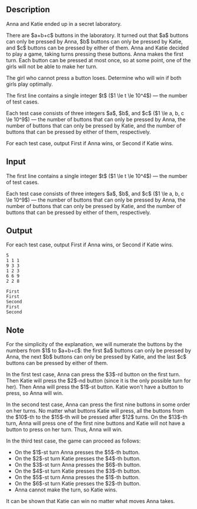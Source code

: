 ## Description

<div><p>Anna and Katie ended up in a secret laboratory.</p><p>There are $a+b+c$ buttons in the laboratory. It turned out that $a$ buttons can only be pressed by Anna, $b$ buttons can only be pressed by Katie, and $c$ buttons can be pressed by either of them. Anna and Katie decided to play a game, taking turns pressing these buttons. Anna makes the first turn. Each button can be pressed at most once, so at some point, one of the girls will not be able to make her turn.</p><p>The girl who cannot press a button loses. Determine who will win if both girls play optimally.</p></div><div class="input-specification"><p>The first line contains a single integer $t$ ($1 \le t \le 10^4$)&nbsp;— the number of test cases.</p><p>Each test case consists of three integers $a$, $b$, and $c$ ($1 \le a, b, c \le 10^9$)&nbsp;— the number of buttons that can only be pressed by Anna, the number of buttons that can only be pressed by Katie, and the number of buttons that can be pressed by either of them, respectively.</p></div><div class="output-specification"><p>For each test case, output <span class="tex-font-style-tt">First</span> if Anna wins, or <span class="tex-font-style-tt">Second</span> if Katie wins.</p></div>

## Input

<p>The first line contains a single integer $t$ ($1 \le t \le 10^4$)&nbsp;— the number of test cases.</p><p>Each test case consists of three integers $a$, $b$, and $c$ ($1 \le a, b, c \le 10^9$)&nbsp;— the number of buttons that can only be pressed by Anna, the number of buttons that can only be pressed by Katie, and the number of buttons that can be pressed by either of them, respectively.</p>

## Output

<p>For each test case, output <span class="tex-font-style-tt">First</span> if Anna wins, or <span class="tex-font-style-tt">Second</span> if Katie wins.</p>





```input1|2,4,6
5
1 1 1
9 3 3
1 2 3
6 6 9
2 2 8
```




```output1
First
First
Second
First
Second
```



## Note

<p>For the simplicity of the explanation, we will numerate the buttons by the numbers from $1$ to $a+b+c$: the first $a$ buttons can only be pressed by Anna, the next $b$ buttons can only be pressed by Katie, and the last $c$ buttons can be pressed by either of them.</p><p>In the first test case, Anna can press the $3$-rd button on the first turn. Then Katie will press the $2$-nd button (since it is the only possible turn for her). Then Anna will press the $1$-st button. Katie won't have a button to press, so Anna will win.</p><p>In the second test case, Anna can press the first nine buttons in some order on her turns. No matter what buttons Katie will press, all the buttons from the $10$-th to the $15$-th will be pressed after $12$ turns. On the $13$-th turn, Anna will press one of the first nine buttons and Katie will not have a button to press on her turn. Thus, Anna will win.</p><p>In the third test case, the game can proceed as follows: </p><ul> <li> On the $1$-st turn Anna presses the $5$-th button. </li><li> On the $2$-st turn Katie presses the $4$-th button. </li><li> On the $3$-st turn Anna presses the $6$-th button. </li><li> On the $4$-st turn Katie presses the $3$-th button. </li><li> On the $5$-st turn Anna presses the $1$-th button. </li><li> On the $6$-st turn Katie presses the $2$-th button. </li><li> Anna cannot make the turn, so Katie wins. </li></ul><p>It can be shown that Katie can win no matter what moves Anna takes.</p>
